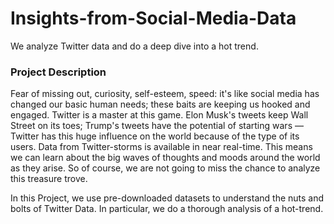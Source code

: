 # Insights-from-Social-Media-Data
We analyze Twitter data and do a deep dive into a hot trend.

### Project Description
Fear of missing out, curiosity, self-esteem, speed: it's like social media has changed our basic human needs; these baits are keeping us hooked and engaged. Twitter is a master at this game. Elon Musk's tweets keep Wall Street on its toes; Trump's tweets have the potential of starting wars — Twitter has this huge influence on the world because of the type of its users. Data from Twitter-storms is available in near real-time. This means we can learn about the big waves of thoughts and moods around the world as they arise. So of course, we are not going to miss the chance to analyze this treasure trove.

In this Project, we use pre-downloaded datasets to understand the nuts and bolts of Twitter Data. In particular, we do a thorough analysis of a hot-trend.
